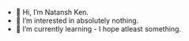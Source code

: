 - 👋 Hi, I’m Natansh Ken.
- 👀 I’m interested in absolutely nothing.
- 🌱 I’m currently learning - I hope atleast something.

<!---
NatanshK/NatanshK is a ✨ special ✨ repository because its `README.md` (this file) appears on your GitHub profile.
You can click the Preview link to take a look at your changes.
--->
